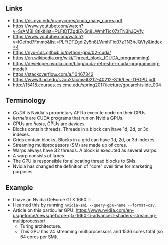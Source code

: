  ## Links
 
 - https://cs.nyu.edu/manycores/cuda_many_cores.pdf
 - https://www.youtube.com/watch?v=SrAMBi_8tIk&list=PLFtDTZgdIZy5n8LWmhTic07zTN3hJQVfy
 - https://www.youtube.com/watch?v=lGefnd7Fmmo&list=PLFtDTZgdIZy5n8LWmhTic07zTN3hJQVfy&index=4
 - https://nyu-cds.github.io/python-gpu/02-cuda/
 - https://en.wikipedia.org/wiki/Thread_block_(CUDA_programming)
 - https://developer.nvidia.com/blog/cuda-refresher-cuda-programming-model/
 - https://stackoverflow.com/a/10467342
 - https://www3.nd.edu/~zxu2/acms60212-40212-S16/Lec-11-GPU.pdf
 - http://15418.courses.cs.cmu.edu/spring2017/lecture/gpuarch/slide_004

## Terminology

- *CUDA* is Nvidia's proprietary API to execute code on their GPUs.
- *kernels* are CUDA programs that run on Nvidia GPUs.
- CPUs are *hosts*, GPUs are *devices*.
- Blocks contain threads. Threads in a block can have 1d, 2d, or 3d indexes.
- Grids contain blocks. Blocks in a grid can have 1d, 2d, or 3d indexes.
- Streaming multiprocessors (SM) are made up of cores.
- Warps always have 32 threads. A block is executed as several warps.
- A warp consists of lanes.
- The GPU is responsible for allocating thread blocks to SMs.
- Nvidia has changed the definition of "core" over time for marketing purposes.

## Example
- I have an Nvidia GeForce GTX 1660 Ti.
- I learned this by running `nvidia-smi --query-gpu=name --format=csv`.
- Article on this particular GPU: https://www.nvidia.com/en-us/geforce/news/geforce-gtx-1660-ti-advanced-shaders-streaming-multiprocessor/
  - Turing architecture.
  - This GPU has 24 streaming multiprocessors and 1536 cores total (so 64 cores per SM).
